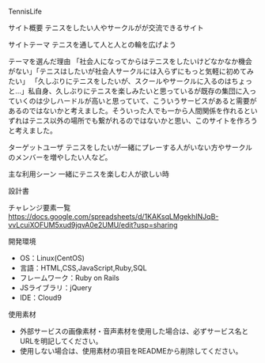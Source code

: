 TennisLife

サイト概要
テニスをしたい人やサークルがが交流できるサイト

サイトテーマ
テニスを通して人と人との輪を広げよう


テーマを選んだ理由
「社会人になってからはテニスをしたいけどなかなか機会がない」「テニスはしたいが社会人サークルには入らずにもっと気軽に初めてみたい」 「久しぶりにテニスをしたいが、スクールやサークルに入るのはちょっと…」私自身、久しぶりにテニスを楽しみたいと思っているが既存の集団に入っていくのは少しハードルが高いと思っていて、こういうサービスがあると需要があるのではないかと考えました。そういった人でも一から人間関係を作れるといずれはテニス以外の場所でも繋がれるのではないかと思い、このサイトを作ろうと考えました。

ターゲットユーザ
テニスをしたいが一緒にプレーする人がいない方やサークルのメンバーを増やしたい人など。

主な利用シーン
一緒にテニスを楽しむ人が欲しい時


設計書


チャレンジ要素一覧
https://docs.google.com/spreadsheets/d/1KAKsqLMgekhINJqB-vvLcuiXOFUM5xud9jqvA0e2UMU/edit?usp=sharing

開発環境
- OS：Linux(CentOS)
- 言語：HTML,CSS,JavaScript,Ruby,SQL
- フレームワーク：Ruby on Rails
- JSライブラリ：jQuery
- IDE：Cloud9

使用素材
- 外部サービスの画像素材・音声素材を使用した場合は、必ずサービス名とURLを明記してください。
- 使用しない場合は、使用素材の項目をREADMEから削除してください。